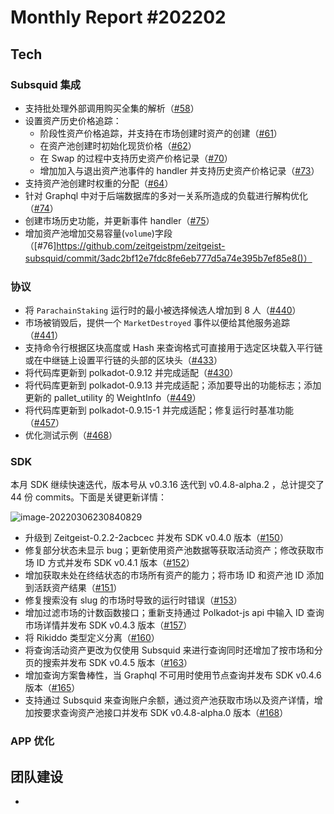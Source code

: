 # Monthly Report #202202
## Tech
### Subsquid 集成

- 支持批处理外部调用购买全集的解析（[#58](https://github.com/zeitgeistpm/zeitgeist-subsquid/commit/6ad6cf11b5eba6b6c5348830173a8c1834715cfb?diff=split)）
- 设置资产历史价格追踪：
  - 阶段性资产价格追踪，并支持在市场创建时资产的创建（[#61](https://github.com/zeitgeistpm/zeitgeist-subsquid/commit/b6cd929e49b6e9e6f1f32b9174f023cfe9398e01)）
  - 在资产池创建时初始化现货价格（[#62](https://github.com/zeitgeistpm/zeitgeist-subsquid/commit/4687ce1aa8a3f113c5572994d909ca16e22eebc9)）
  - 在 Swap 的过程中支持历史资产价格记录（[#70](https://github.com/zeitgeistpm/zeitgeist-subsquid/commit/ea40d14936e6ba1ef79623cd1a0505d3a60fdb68)）
  - 增加加入与退出资产池事件的 handler 并支持历史资产价格记录（[#73](https://github.com/zeitgeistpm/zeitgeist-subsquid/commit/6c7acc17394523819d8d6655eee36badffc18ed4)）
- 支持资产池创建时权重的分配（[#64](https://github.com/zeitgeistpm/zeitgeist-subsquid/commit/0bd6cc557ef597ebb95d15c0997e349b3934d390)）
- 针对 Graphql 中对于后端数据库的多对一关系所造成的负载进行解构优化（[#74](https://github.com/zeitgeistpm/zeitgeist-subsquid/commit/d9de28acb82064ca906152eabd6c2e5df217720a)）
- 创建市场历史功能，并更新事件 handler（[#75](https://github.com/zeitgeistpm/zeitgeist-subsquid/commit/f4ce1a8ed98b97c527065f79325d490ebab252d8)）
- 增加资产池增加交易容量(`volume`)字段（[#76]https://github.com/zeitgeistpm/zeitgeist-subsquid/commit/3adc2bf12e7fdc8fe6eb777d5a74e395b7ef85e8()）

### 协议

- 将 `ParachainStaking` 运行时的最小被选择候选人增加到 8 人（[#440](https://github.com/zeitgeistpm/zeitgeist/commit/6024c1c5937503fa98d2b0bb3e2994819e9acdc4)）
- 市场被销毁后，提供一个 `MarketDestroyed` 事件以便给其他服务追踪（[#441](https://github.com/zeitgeistpm/zeitgeist/commit/5f0b7f5023a7603896309b3f33b185ca5862d688)）
- 支持命令行根据区块高度或 Hash 来查询格式可直接用于选定区块载入平行链或在中继链上设置平行链的头部的区块头（[#433](https://github.com/zeitgeistpm/zeitgeist/commit/31e519187e0aad2f2c1c4afabaa4dc7c792844a8)）
- 将代码库更新到 polkadot-0.9.12 并完成适配（[#430](https://github.com/zeitgeistpm/zeitgeist/commit/589f23f0c13bc94c2a3dc744d08d05996ff5310d)）
- 将代码库更新到 polkadot-0.9.13 并完成适配；添加要导出的功能标志；添加更新的 pallet_utility 的 WeightInfo（[#449](https://github.com/zeitgeistpm/zeitgeist/commit/1a57c861ed17af6eaabe881e90324934a2a1458b)）
- 将代码库更新到 polkadot-0.9.15-1 并完成适配；修复运行时基准功能（[#457](https://github.com/zeitgeistpm/zeitgeist/commit/dc5cc9fd6db29d484221da2efa0599888227f525)）
- 优化测试示例（[#468](https://github.com/zeitgeistpm/zeitgeist/commit/314b8579d9187d70b746b5ca148b0c509b1ea61d)）

### SDK

本月 SDK 继续快速迭代，版本号从 v0.3.16 迭代到 v0.4.8-alpha.2 ，总计提交了 44 份 commits。下面是关键更新详情：

![image-20220306230840829](/home/whisker/.config/Typora/typora-user-images/image-20220306230840829.png)

- 升级到 Zeitgeist-0.2.2-2acbcec 并发布 SDK v0.4.0 版本（[#150](https://github.com/zeitgeistpm/tools/commit/93629aa7e5e2b1f1aaa8412c2ceba1dfa16e6242)）
- 修复部分状态未显示 bug；更新使用资产池数据等获取活动资产；修改获取市场 ID 方式并发布 SDK v0.4.1 版本（[#152](https://github.com/zeitgeistpm/tools/commit/e8daa01bfce61572013313ca3277a6f4f7b690ed)）
- 增加获取未处在终结状态的市场所有资产的能力；将市场 ID 和资产池 ID 添加到活跃资产结果（[#151](https://github.com/zeitgeistpm/tools/commit/39bf83cb5ee208aab1095fd905bbf9d60b0bc4df)）
- 修复搜索没有 slug 的市场时导致的运行时错误（[#153](https://github.com/zeitgeistpm/tools/commit/06d92ad4457ab593bd677dafb7f0c111a3946fd9)）
- 增加过滤市场的计数函数接口；重新支持通过 Polkadot-js api 中输入 ID 查询市场详情并发布 SDK v0.4.3 版本（[#157](https://github.com/zeitgeistpm/tools/commit/6b5fdeeb8a0b93dfac3690ebf41989f5ee1a485c)）
- 将 Rikiddo 类型定义分离（[#160](https://github.com/zeitgeistpm/tools/commit/157ec00bc354a95fb42e415702cb030a320ba0dc)）
- 将查询活动资产更改为仅使用 Subsquid 来进行查询同时还增加了按市场和分页的搜索并发布 SDK v0.4.5 版本（[#163](https://github.com/zeitgeistpm/tools/commit/38625422787d8cf39545423b61fef28a9782c8f4)）
- 增加查询方案鲁棒性，当 Graphql 不可用时使用节点查询并发布 SDK v0.4.6 版本（[#165](https://github.com/zeitgeistpm/tools/commit/21f389ded54e0b5bddd051382cdd40b9017da400)）
- 支持通过 Subsquid 来查询账户余额，通过资产池获取市场以及资产详情，增加按要求查询资产池接口并发布 SDK v0.4.8-alpha.0 版本（[#168](https://github.com/zeitgeistpm/tools/commit/2017b7160edc69a91aee7fa4cfd69a72d37c62a0)）

### APP 优化

## 团队建设

- 